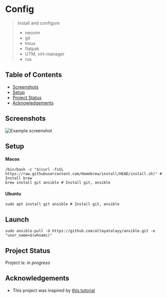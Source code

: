 # Config
> Install and configure
> * neovim
> * git
> * tmux
> * flatpak
> * UTM, virt-manager
> * ros

## Table of Contents
* [Screenshots](#screenshots)
* [Setup](#setup)
* [Project Status](#project-status)
* [Acknowledgements](#acknowledgements)
<!-- * [License](#license) -->

## Screenshots
![Example screenshot](./img/screenshot.png)
<!-- If you have screenshots you'd like to share, include them here. -->

## Setup
#### Macos
```
/bin/bash -c "$(curl -fsSL https://raw.githubusercontent.com/Homebrew/install/HEAD/install.sh)" # Install brew
brew install git ansible # Install git, ansible
```
#### Ubuntu
```
sudo apt install git ansible # Install git, ansible
```

## Launch
```
sudo ansible-pull -U https://github.com/altayatalayy/ansible.git -e "user_name=$(whoami)"
```

## Project Status
Project is: _in progress_ 

## Acknowledgements
- This project was inspired by [this tutorial](https://www.example.com)
